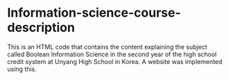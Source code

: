 # Information-science-course-description
This is an HTML code that contains the content explaining the subject called Boolean Information Science in the second year of the high school credit system at Unyang High School in Korea. A website was implemented using this.
